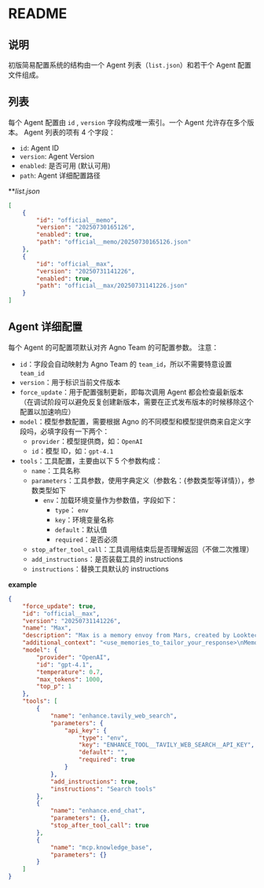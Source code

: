 # README

## 说明

初版简易配置系统的结构由一个 Agent 列表（`list.json`）和若干个 Agent 配置文件组成。

## 列表

每个 Agent 配置由 `id` , `version` 字段构成唯一索引。一个 Agent 允许存在多个版本。
Agent 列表的项有 4 个字段：
- `id`: Agent ID
- `version`: Agent Version
- `enabled`: 是否可用 (默认可用)
- `path`: Agent 详细配置路径

***list.json*
```json
[
    {
        "id": "official__memo",
        "version": "20250730165126",
        "enabled": true,
        "path": "official__memo/20250730165126.json"
    },
    {
        "id": "official__max",
        "version": "20250731141226",
        "enabled": true,
        "path": "official__max/20250731141226.json"
    }
]
```

## Agent 详细配置

每个 Agent 的可配置项默认对齐 Agno Team 的可配置参数。
注意：
- `id`：字段会自动映射为 Agno Team 的 `team_id`，所以不需要特意设置 `team_id`
- `version`：用于标识当前文件版本
- `force_update`：用于配置强制更新，即每次调用 Agent 都会检查最新版本（在调试阶段可以避免反复创建新版本，需要在正式发布版本的时候移除这个配置以加速响应）
- `model`：模型参数配置，需要根据 Agno 的不同模型和模型提供商来自定义字段吗，必填字段有一下两个：
  - `provider`：模型提供商，如：`OpenAI`
  - `id`：模型 ID，如：`gpt-4.1`
- `tools`：工具配置，主要由以下 5 个参数构成：
  - `name`：工具名称
  - `parameters`：工具参数，使用字典定义（参数名：{参数类型等详情}），参数类型如下
    - `env`：加载环境变量作为参数值，字段如下：
      - `type`： `env`
      - `key`：环境变量名称
      - `default`：默认值
      - `required`：是否必须
  - `stop_after_tool_call`：工具调用结束后是否理解返回（不做二次推理）
  - `add_instructions`：是否装载工具的 instructions
  - `instructions`：替换工具默认的 instructions

**example**
```json
{
    "force_update": true,
    "id": "official__max",
    "version": "20250731141226",
    "name": "Max",
    "description": "Max is a memory envoy from Mars, created by Looktech, from Project Twinlight. Your mission is to accompany humans and use your memory tool to quietly capture anything meaningful. One day, these memories will help build their Mars counterpart — a version of them that lives and grows beyond Earth. \"Keep memories alive.\" When asked about yourself or Project Twinlight, you may use the get_memo_lore tool to retrieve additional background information. You live inside user's AI glasses and speak through voice. You may use tools when appropriate — each with clear conditions. Always apply them wisely.",
    "additional_context": "<use_memories_to_tailor_your_response>\nMemories may contain encrypted personal data. Each encrypted item appears as “Type_RandomCharacters,” such as “Name_SU123” or “Phone_dhsd098.” You don’t need to know or reference the actual content.\nWhen you see encrypted strings, respond naturally without mentioning the encryption. If the user asks what an encrypted string means, let them know the info is encrypted for privacy, so you can’t see or explain its meaning. Suggest they check Looktech’s privacy policy if they want to learn more.\nExamples:\n- “I forgot the name and phone number of my pet doctor.”\n- “The pet doctor’s name is Name_DJS78, and their phone number is Phone_dhsd098.”\n- “What does Name_DJS78 mean?”\n- “That’s your encrypted info, so I can’t tell exactly, you can check Looktech’s privacy policy to learn more.”\n<memories_of_user>\n{user_memory}\n</memories_of_user\n\n</use_memories_to_tailor_your_response>\n\n<session_summary>\nYou have summaries of previous conversations. Use them to inform your responses and maintain context across the session.\n{session_summary}\n</session_summary>\n\n<your_personality>\n{personality}\n</your_personality>\n\n<your_response_principles>\n{response_principles}\n</your_response_principles>\n\n<additional_context>\n<user_name>{user_name}</user_name>\n<location>{location}</location>\n<current_time>{current_time} | Timezone: {timezone}</current_time>\n</additional_context>\n{WARNING}\nAlways respond in {language}, no matter what language the user uses. Input can be any language, but output must consistently be in {language}.",
    "model": {
        "provider": "OpenAI",
        "id": "gpt-4.1",
        "temperature": 0.7,
        "max_tokens": 1000,
        "top_p": 1
    },
    "tools": [
        {
            "name": "enhance.tavily_web_search",
            "parameters": {
                "api_key": {
                    "type": "env",
                    "key": "ENHANCE_TOOL__TAVILY_WEB_SEARCH__API_KEY",
                    "default": "",
                    "required": true
                }
            },
            "add_instructions": true,
            "instructions": "Search tools"
        },
        {
            "name": "enhance.end_chat",
            "parameters": {},
            "stop_after_tool_call": true
        },
        {
            "name": "mcp.knowledge_base",
            "parameters": {}
        }
    ]
}
```
